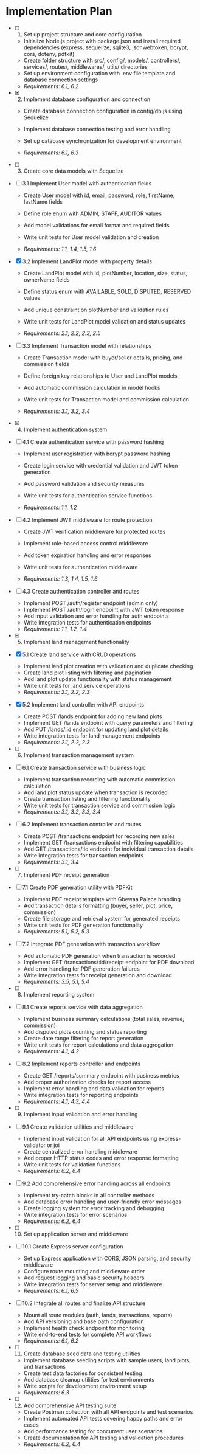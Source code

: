 # Implementation Plan

- [ ] 1. Set up project structure and core configuration
  - Initialize Node.js project with package.json and install required dependencies (express, sequelize, sqlite3, jsonwebtoken, bcrypt, cors, dotenv, pdfkit)
  - Create folder structure with src/, config/, models/, controllers/, services/, routes/, middlewares/, utils/ directories
  - Set up environment configuration with .env file template and database connection settings
  - _Requirements: 6.1, 6.2_

- [x] 2. Implement database configuration and connection



  - Create database connection configuration in config/db.js using Sequelize
  - Implement database connection testing and error handling
  - Set up database synchronization for development environment


  - _Requirements: 6.1, 6.3_



- [ ] 3. Create core data models with Sequelize
- [ ] 3.1 Implement User model with authentication fields
  - Create User model with id, email, password, role, firstName, lastName fields
  - Define role enum with ADMIN, STAFF, AUDITOR values


  - Add model validations for email format and required fields
  - Write unit tests for User model validation and creation
  - _Requirements: 1.1, 1.4, 1.5, 1.6_

- [x] 3.2 Implement LandPlot model with property details


  - Create LandPlot model with id, plotNumber, location, size, status, ownerName fields
  - Define status enum with AVAILABLE, SOLD, DISPUTED, RESERVED values
  - Add unique constraint on plotNumber and validation rules


  - Write unit tests for LandPlot model validation and status updates


  - _Requirements: 2.1, 2.2, 2.3, 2.5_

- [ ] 3.3 Implement Transaction model with relationships
  - Create Transaction model with buyer/seller details, pricing, and commission fields
  - Define foreign key relationships to User and LandPlot models


  - Add automatic commission calculation in model hooks
  - Write unit tests for Transaction model and commission calculation
  - _Requirements: 3.1, 3.2, 3.4_

- [x] 4. Implement authentication system


- [ ] 4.1 Create authentication service with password hashing
  - Implement user registration with bcrypt password hashing
  - Create login service with credential validation and JWT token generation
  - Add password validation and security measures


  - Write unit tests for authentication service functions
  - _Requirements: 1.1, 1.2_

- [ ] 4.2 Implement JWT middleware for route protection
  - Create JWT verification middleware for protected routes


  - Implement role-based access control middleware
  - Add token expiration handling and error responses
  - Write unit tests for authentication middleware
  - _Requirements: 1.3, 1.4, 1.5, 1.6_

- [ ] 4.3 Create authentication controller and routes
  - Implement POST /auth/register endpoint (admin only)
  - Implement POST /auth/login endpoint with JWT token response
  - Add input validation and error handling for auth endpoints
  - Write integration tests for authentication endpoints
  - _Requirements: 1.1, 1.2, 1.4_

- [x] 5. Implement land management functionality


- [x] 5.1 Create land service with CRUD operations

  - Implement land plot creation with validation and duplicate checking
  - Create land plot listing with filtering and pagination
  - Add land plot update functionality with status management
  - Write unit tests for land service operations
  - _Requirements: 2.1, 2.2, 2.3_

- [x] 5.2 Implement land controller with API endpoints

  - Create POST /lands endpoint for adding new land plots
  - Implement GET /lands endpoint with query parameters and filtering
  - Add PUT /lands/:id endpoint for updating land plot details
  - Write integration tests for land management endpoints
  - _Requirements: 2.1, 2.2, 2.3_

- [ ] 6. Implement transaction management system
- [ ] 6.1 Create transaction service with business logic
  - Implement transaction recording with automatic commission calculation
  - Add land plot status update when transaction is recorded
  - Create transaction listing and filtering functionality
  - Write unit tests for transaction service and commission logic
  - _Requirements: 3.1, 3.2, 3.3, 3.4_

- [ ] 6.2 Implement transaction controller and routes
  - Create POST /transactions endpoint for recording new sales
  - Implement GET /transactions endpoint with filtering capabilities
  - Add GET /transactions/:id endpoint for individual transaction details
  - Write integration tests for transaction endpoints
  - _Requirements: 3.1, 3.4_

- [ ] 7. Implement PDF receipt generation
- [ ] 7.1 Create PDF generation utility with PDFKit
  - Implement PDF receipt template with Gbewaa Palace branding
  - Add transaction details formatting (buyer, seller, plot, price, commission)
  - Create file storage and retrieval system for generated receipts
  - Write unit tests for PDF generation functionality
  - _Requirements: 5.1, 5.2, 5.3_

- [ ] 7.2 Integrate PDF generation with transaction workflow
  - Add automatic PDF generation when transaction is recorded
  - Implement GET /transactions/:id/receipt endpoint for PDF download
  - Add error handling for PDF generation failures
  - Write integration tests for receipt generation and download
  - _Requirements: 3.5, 5.1, 5.4_

- [ ] 8. Implement reporting system
- [ ] 8.1 Create reports service with data aggregation
  - Implement business summary calculations (total sales, revenue, commission)
  - Add disputed plots counting and status reporting
  - Create date range filtering for report generation
  - Write unit tests for report calculations and data aggregation
  - _Requirements: 4.1, 4.2_

- [ ] 8.2 Implement reports controller and endpoints
  - Create GET /reports/summary endpoint with business metrics
  - Add proper authorization checks for report access
  - Implement error handling and data validation for reports
  - Write integration tests for reporting endpoints
  - _Requirements: 4.1, 4.3, 4.4_

- [ ] 9. Implement input validation and error handling
- [ ] 9.1 Create validation utilities and middleware
  - Implement input validation for all API endpoints using express-validator or joi
  - Create centralized error handling middleware
  - Add proper HTTP status codes and error response formatting
  - Write unit tests for validation functions
  - _Requirements: 6.2, 6.4_

- [ ] 9.2 Add comprehensive error handling across all endpoints
  - Implement try-catch blocks in all controller methods
  - Add database error handling and user-friendly error messages
  - Create logging system for error tracking and debugging
  - Write integration tests for error scenarios
  - _Requirements: 6.2, 6.4_

- [ ] 10. Set up application server and middleware
- [ ] 10.1 Create Express server configuration
  - Set up Express application with CORS, JSON parsing, and security middleware
  - Configure route mounting and middleware order
  - Add request logging and basic security headers
  - Write integration tests for server setup and middleware
  - _Requirements: 6.1, 6.5_

- [ ] 10.2 Integrate all routes and finalize API structure
  - Mount all route modules (auth, lands, transactions, reports)
  - Add API versioning and base path configuration
  - Implement health check endpoint for monitoring
  - Write end-to-end tests for complete API workflows
  - _Requirements: 6.1, 6.2_

- [ ] 11. Create database seed data and testing utilities
  - Implement database seeding scripts with sample users, land plots, and transactions
  - Create test data factories for consistent testing
  - Add database cleanup utilities for test environments
  - Write scripts for development environment setup
  - _Requirements: 6.3_

- [ ] 12. Add comprehensive API testing suite
  - Create Postman collection with all API endpoints and test scenarios
  - Implement automated API tests covering happy paths and error cases
  - Add performance testing for concurrent user scenarios
  - Create documentation for API testing and validation procedures
  - _Requirements: 6.2, 6.4_